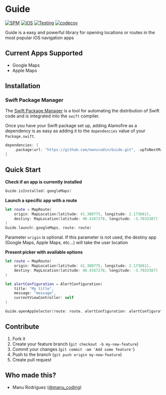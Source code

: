 # Guide
[![SPM](https://img.shields.io/badge/Swift%20Package%20Manager-Compatible-green)](https://img.shields.io/badge/Swift%20Package%20Manager-Compatible-green) [![iOS](https://img.shields.io/badge/Platform-iOS-blue)](https://img.shields.io/badge/Platform-iOS-blue) [![Testing](https://github.com/manucodin/Guide/actions/workflows/swift.yml/badge.svg?branch=main)](https://github.com/manucodin/Guide/actions/workflows/swift.yml/badge.svg?branch=main) [![codecov](https://codecov.io/gh/manucodin/Guide/branch/main/graph/badge.svg?token=0FPFUD8PG3)](https://codecov.io/gh/manucodin/Guide)

Guide is a easy and powerful library for opening locations or routes in the most popular iOS navigation apps
## Current Apps Supported
- Google Maps
- Apple Maps
## Installation
### Swift Package Manager
The [Swift Package Manager](https://swift.org/package-manager/) is a tool for automating the distribution of Swift code and is integrated into the `swift` compiler.

Once you have your Swift package set up, adding Alamofire as a dependency is as easy as adding it to the `dependencies` value of your `Package.swift`.
```swift
dependencies: [
    .package(url: "https://github.com/manucodin/Guide.git", .upToNextMajor(from: "0.1.0"))
]
```
## Quick Start
**Check if an app is currently installed**
```swift
Guide.isInstalled(.googleMaps)
```
**Launch a specific app with a route**
```swift
let route = MapRoute(
	origin: MapLocation(latitude: 41.380775, longitude: 2.173661),
	destiny: MapLocation(latitude: 40.4167278, longitude: -3.7033387)
)
Guide.launch(.googleMaps, route: route)
```
Parameter ```origin``` is optional. If this parameter is not used, the destiny app (Google Maps, Apple Maps, etc...) will take the user location

**Present picker with available options**
```swift
let route = MapRoute(
	origin: MapLocation(latitude: 41.380775, longitude: 2.173661),
	destiny: MapLocation(latitude: 40.4167278, longitude: -3.7033387)
)

let alertConfiguration = AlertConfiguration(
	title: "My title", 
	message: "message", 
	currentViewController: self
)

Guide.openAppSelector(route: route, alertConfiguration: alertConfiguration)
```
## Contribute
1. Fork it
2. Create your feature branch (`git checkout -b my-new-feature`)
3. Commit your changes (`git commit -am 'Add some feature'`)
4. Push to the branch (`git push origin my-new-feature`)
5. Create pull request
## Who made this?
- Manu Rodriguez ([@manu_coding](https://twitter.com/manu_coding))
